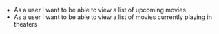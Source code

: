 * As a user I want to be able to view a list of upcoming movies
* As a user I want to be able to view a list of movies currently playing in theaters
